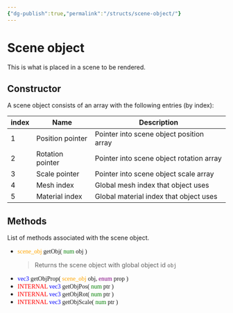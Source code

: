 ```yaml
---
{"dg-publish":true,"permalink":"/structs/scene-object/"}
---
```


# Scene object
This is what is placed in a scene to be rendered.


## Constructor
A scene object consists of an array with the following entries (by index):

| index | Name | Description | 
| --- | --- | --- | 
| 1 | Position pointer | Pointer into scene object position array |
| 2 | Rotation pointer | Pointer into scene object rotation array |
| 3 | Scale pointer | Pointer into scene object scale array |
| 4 | Mesh index | Global mesh index that object uses |
| 5 | Material index | Global material index that object uses |

 ## Methods
List of methods associated with the scene object.
- <font face="consolas"> <font color="orange">scene_obj</font> getObj( <font color="green">num</font> obj )</font> 
	>Returns the scene object with global object id `obj`
- <font face="consolas"> <font color="blue">vec3</font> getObjProp( <font color="orange">scene_obj</font> obj, <font color="purple">enum</font> prop )</font>
- <font face="consolas"> <font color="red">INTERNAL</font> <font color="blue">vec3</font> getObjPos( <font color="green">num</font> ptr )</font>
- <font face="consolas"> <font color="red">INTERNAL</font> <font color="blue">vec3</font> getObjRot( <font color="green">num</font> ptr )</font>
- <font face="consolas"> <font color="red">INTERNAL</font> <font color="blue">vec3</font> getObjScale( <font color="green">num</font> ptr )</font>